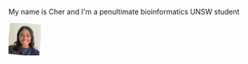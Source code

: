 My name is Cher and I'm a penultimate bioinformatics UNSW student

<img src="./assets/profile.jpeg" width="64px" height="64px" >
